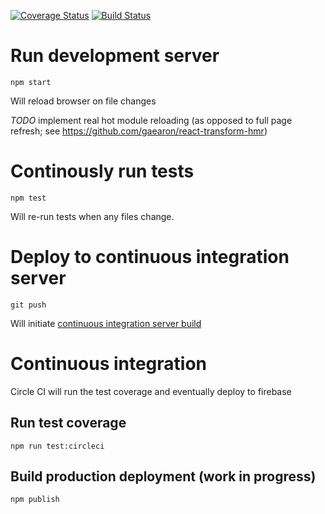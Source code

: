 [![Coverage Status](https://coveralls.io/repos/github/glenn-murray-bse/consolidate/badge.svg?branch=master)](https://coveralls.io/github/glenn-murray-bse/consolidate?branch=master) [![Build Status](https://circleci.com/gh/glenn-murray-bse/consolidate/tree/master.svg?style=shield&circle-token=e1fc557eb5a3f854a391c9425d281a7c9c86d5b8)](https://circleci.com/gh/glenn-murray-bse/consolidate/tree/master)

# Run development server

    npm start

Will reload browser on file changes

*TODO* implement real hot module reloading (as opposed to full page refresh; see https://github.com/gaearon/react-transform-hmr)

# Continously run tests

    npm test

Will re-run tests when any files change.

# Deploy to continuous integration server

    git push

Will initiate [continuous integration server build]()

# Continuous integration

Circle CI will run the test coverage and eventually deploy to firebase

## Run test coverage

    npm run test:circleci

## Build production deployment (work in progress)

    npm publish

